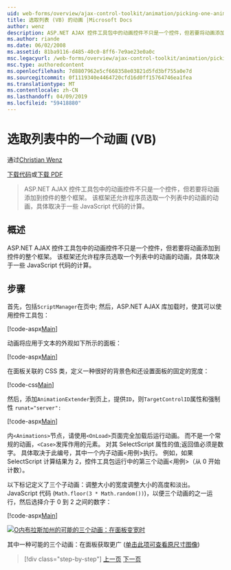 ```yaml
---
uid: web-forms/overview/ajax-control-toolkit/animation/picking-one-animation-out-of-a-list-vb
title: 选取列表 (VB) 的动画 |Microsoft Docs
author: wenz
description: ASP.NET AJAX 控件工具包中的动画控件不只是一个控件，但若要将动画添加到控件的整个框架。 该框架还允许...
ms.author: riande
ms.date: 06/02/2008
ms.assetid: 81ba9116-d485-40c0-8ff6-7e9ae23e0a0c
msc.legacyurl: /web-forms/overview/ajax-control-toolkit/animation/picking-one-animation-out-of-a-list-vb
msc.type: authoredcontent
ms.openlocfilehash: 7d8807962e5cf668358e03821d5fd3bf755a0e7d
ms.sourcegitcommit: 0f1119340e4464720cfd16d0ff15764746ea1fea
ms.translationtype: MT
ms.contentlocale: zh-CN
ms.lasthandoff: 04/09/2019
ms.locfileid: "59418880"
---
```

# <a name="picking-one-animation-out-of-a-list-vb"></a>选取列表中的一个动画 (VB)

通过[Christian Wenz](https://github.com/wenz)

[下载代码](http://download.microsoft.com/download/f/9/a/f9a26acd-8df4-4484-8a18-199e4598f411/Animation5.vb.zip)或[下载 PDF](http://download.microsoft.com/download/6/7/1/6718d452-ff89-4d3f-a90e-c74ec2d636a3/animation5VB.pdf)

> ASP.NET AJAX 控件工具包中的动画控件不只是一个控件，但若要将动画添加到控件的整个框架。 该框架还允许程序员选取一个列表中的动画的动画，具体取决于一些 JavaScript 代码的计算。


## <a name="overview"></a>概述

ASP.NET AJAX 控件工具包中的动画控件不只是一个控件，但若要将动画添加到控件的整个框架。 该框架还允许程序员选取一个列表中的动画的动画，具体取决于一些 JavaScript 代码的计算。

## <a name="steps"></a>步骤

首先，包括`ScriptManager`在页中; 然后，ASP.NET AJAX 库加载时，使其可以使用控件工具包：

[!code-aspx[Main](picking-one-animation-out-of-a-list-vb/samples/sample1.aspx)]

动画将应用于文本的外观如下所示的面板：

[!code-aspx[Main](picking-one-animation-out-of-a-list-vb/samples/sample2.aspx)]

在面板关联的 CSS 类，定义一种很好的背景色和还设置面板的固定的宽度：

[!code-css[Main](picking-one-animation-out-of-a-list-vb/samples/sample3.css)]

然后，添加`AnimationExtender`到页上，提供`ID`，则`TargetControlID`属性和强制性 `runat="server":`

[!code-aspx[Main](picking-one-animation-out-of-a-list-vb/samples/sample4.aspx)]

内`<Animations>`节点，请使用`<OnLoad>`页面完全加载后运行动画。 而不是一个常规的动画，`<Case>`发挥作用的元素。 对其 SelectScript 属性的值;返回值必须是数字。 具体取决于此编号，其中一个内子动画&lt;用例&gt;执行。 例如，如果 SelectScript 计算结果为 2，控件工具包运行中的第三个动画&lt;用例&gt;（从 0 开始计数）。

以下标记定义了三个子动画：调整大小的宽度调整大小的高度和淡出。JavaScript 代码 (`Math.floor(3 * Math.random())`)，以便三个动画的之一运行，然后选择介于 0 到 2 之间的数字：

[!code-aspx[Main](picking-one-animation-out-of-a-list-vb/samples/sample5.aspx)]


[![O内布拉斯加州的可能的三个动画：在面板变宽时](picking-one-animation-out-of-a-list-vb/_static/image2.png)](picking-one-animation-out-of-a-list-vb/_static/image1.png)

其中一种可能的三个动画：在面板获取更广 ([单击此项可查看原尺寸图像](picking-one-animation-out-of-a-list-vb/_static/image3.png))

> [!div class="step-by-step"]
> [上一页](animation-depending-on-a-condition-vb.md)
> [下一页](animating-in-response-to-user-interaction-vb.md)
